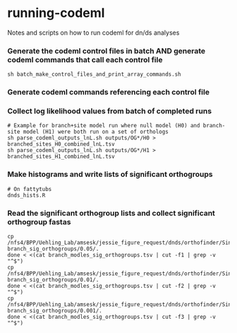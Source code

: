 # running-codeml
Notes and scripts on how to run codeml for dn/ds analyses

### Generate the codeml control files in batch AND generate codeml commands that call each control file
```
sh batch_make_control_files_and_print_array_commands.sh
```

### Generate codeml commands referencing each control file

### Collect log likelihood values from batch of completed runs
```
# Example for branch+site model run where null model (H0) and branch-site model (H1) were both run on a set of orthologs
sh parse_codeml_outputs_lnL.sh outputs/OG*/H0 > branched_sites_H0_combined_lnL.tsv
sh parse_codeml_outputs_lnL.sh outputs/OG*/H1 > branched_sites_H1_combined_lnL.tsv
```

### Make histograms and write lists of significant orthogroups
```
# On fattytubs
dnds_hists.R 
```

### Read the significant orthogroup lists and collect significant orthogroup fastas
```
cp /nfs4/BPP/Uehling_Lab/amsesk/jessie_figure_request/dnds/orthofinder/Single_Copy_Orthologue_Sequences/${p}.fa branch_sig_orthogroups/0.05/.
done < <(cat branch_modles_sig_orthogroups.tsv | cut -f1 | grep -v "^$")
cp /nfs4/BPP/Uehling_Lab/amsesk/jessie_figure_request/dnds/orthofinder/Single_Copy_Orthologue_Sequences/${p}.fa branch_sig_orthogroups/0.01/.
done < <(cat branch_modles_sig_orthogroups.tsv | cut -f2 | grep -v "^$")
cp /nfs4/BPP/Uehling_Lab/amsesk/jessie_figure_request/dnds/orthofinder/Single_Copy_Orthologue_Sequences/${p}.fa branch_sig_orthogroups/0.001/.
done < <(cat branch_modles_sig_orthogroups.tsv | cut -f3 | grep -v "^$")
```
